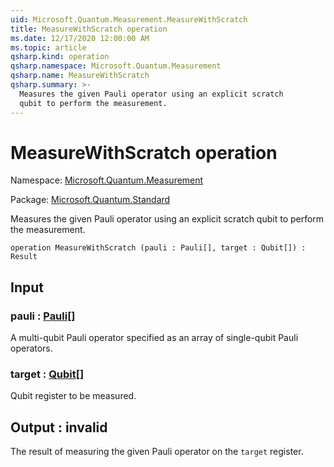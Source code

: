 ```yaml
---
uid: Microsoft.Quantum.Measurement.MeasureWithScratch
title: MeasureWithScratch operation
ms.date: 12/17/2020 12:00:00 AM
ms.topic: article
qsharp.kind: operation
qsharp.namespace: Microsoft.Quantum.Measurement
qsharp.name: MeasureWithScratch
qsharp.summary: >-
  Measures the given Pauli operator using an explicit scratch
  qubit to perform the measurement.
---
```


# MeasureWithScratch operation

Namespace: [Microsoft.Quantum.Measurement](xref:Microsoft.Quantum.Measurement)

Package: [Microsoft.Quantum.Standard](https://nuget.org/packages/Microsoft.Quantum.Standard)


Measures the given Pauli operator using an explicit scratchqubit to perform the measurement.

```qsharp
operation MeasureWithScratch (pauli : Pauli[], target : Qubit[]) : Result
```


## Input

### pauli : [Pauli](xref:microsoft.quantum.lang-ref.pauli)[]

A multi-qubit Pauli operator specified as an array ofsingle-qubit Pauli operators.


### target : [Qubit](xref:microsoft.quantum.lang-ref.qubit)[]

Qubit register to be measured.



## Output : __invalid<Result>__

The result of measuring the given Pauli operator onthe `target` register.
